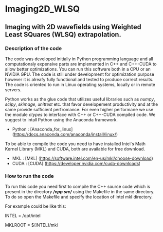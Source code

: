 # Imaging2D_WLSQ
## Imaging with 2D wavefields using Weighted Least SQuares (WLSQ) extrapolation.

### Description of the code

The code was developed initially in Python programming language and all computationaly expensive parts are
implemented in C++ and C++-CUDA to allow better optimizations. You can run this software both in a CPU or an
NVIDIA GPU. The code is still under development for optimization purpose however it is alreafy fully functional 
and tested to produce correct results. The code is oriented to run in Linux operating systems, locally or in remote
servers.

Python works as the glue code that utilizes useful libraries such as *numpy*, *scipy*, *skimage*, *unittest* etc.
that favor developement productivity and at the same provide sufficient perfromance. For even higher performane we
use the module *ctypes* to interface with C++ or C++-CUDA compiled code. We suggest to intall Python using the Anaconda
framework.

- Python : [Anaconda_for_linux] (https://docs.anaconda.com/anaconda/install/linux/)

To be able to compile the code you need to have installed 
Intel's Math Kernel Library (MKL) and CUDA, both are available for free download.

- MKL : [MKL] (https://software.intel.com/en-us/mkl/choose-download)
- CUDA : [CUDA] (https://developer.nvidia.com/cuda-downloads)

### How to run the code

To run this code you need first to compile the C++ source code which is present in the directory ***/cpp src/*** using 
the Makefile in the same directory. To do so open the Makefile and specify the location of intel mkl directory.

For example could be like this:

INTEL = /opt/intel

MKLROOT = $(INTEL)/mkl


